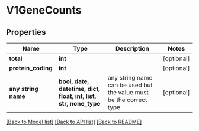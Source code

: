 # V1GeneCounts


## Properties
Name | Type | Description | Notes
------------ | ------------- | ------------- | -------------
**total** | **int** |  | [optional] 
**protein_coding** | **int** |  | [optional] 
**any string name** | **bool, date, datetime, dict, float, int, list, str, none_type** | any string name can be used but the value must be the correct type | [optional]

[[Back to Model list]](../README.md#documentation-for-models) [[Back to API list]](../README.md#documentation-for-api-endpoints) [[Back to README]](../README.md)


